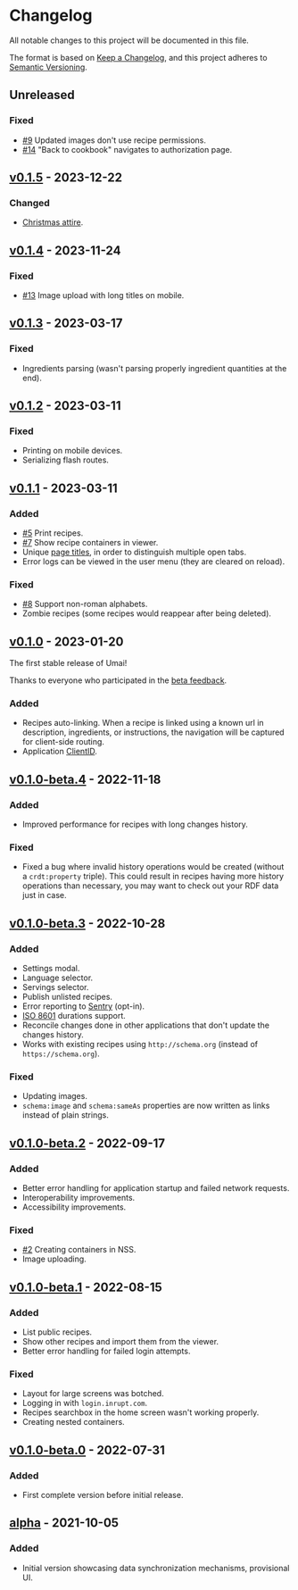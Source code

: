 # Changelog

All notable changes to this project will be documented in this file.

The format is based on [Keep a Changelog](https://keepachangelog.com/en/1.0.0/), and this project adheres to [Semantic Versioning](https://semver.org/spec/v2.0.0.html).

## Unreleased

### Fixed

- [#9](https://github.com/NoelDeMartin/umai/issues/9) Updated images don't use recipe permissions.
- [#14](https://github.com/NoelDeMartin/umai/issues/14) "Back to cookbook" navigates to authorization page.

## [v0.1.5](https://github.com/NoelDeMartin/umai/releases/tag/v0.1.5) - 2023-12-22

### Changed

- [Christmas attire](https://github.com/NoelDeMartin/umai/tree/v0.1.5/src/assets/icons/umai-xmas.svg).

## [v0.1.4](https://github.com/NoelDeMartin/umai/releases/tag/v0.1.4) - 2023-11-24

### Fixed

- [#13](https://github.com/NoelDeMartin/umai/issues/13) Image upload with long titles on mobile.

## [v0.1.3](https://github.com/NoelDeMartin/umai/releases/tag/v0.1.3) - 2023-03-17

### Fixed

- Ingredients parsing (wasn't parsing properly ingredient quantities at the end).

## [v0.1.2](https://github.com/NoelDeMartin/umai/releases/tag/v0.1.2) - 2023-03-11

### Fixed

- Printing on mobile devices.
- Serializing flash routes.

## [v0.1.1](https://github.com/NoelDeMartin/umai/releases/tag/v0.1.1) - 2023-03-11

### Added

- [#5](https://github.com/NoelDeMartin/umai/issues/5) Print recipes.
- [#7](https://github.com/NoelDeMartin/umai/issues/7) Show recipe containers in viewer.
- Unique [page titles](https://www.w3.org/DesignIssues/UserInterface.html#title), in order to distinguish multiple open tabs.
- Error logs can be viewed in the user menu (they are cleared on reload).

### Fixed

- [#8](https://github.com/NoelDeMartin/umai/issues/8) Support non-roman alphabets.
- Zombie recipes (some recipes would reappear after being deleted).

## [v0.1.0](https://github.com/NoelDeMartin/umai/releases/tag/v0.1.0) - 2023-01-20

The first stable release of Umai!

Thanks to everyone who participated in the [beta feedback](https://github.com/NoelDeMartin/umai/issues/1).

### Added

- Recipes auto-linking. When a recipe is linked using a known url in description, ingredients, or instructions, the navigation will be captured for client-side routing.
- Application [ClientID](https://solid.github.io/solid-oidc/#clientids).

## [v0.1.0-beta.4](https://github.com/NoelDeMartin/umai/releases/tag/v0.1.0-beta.4) - 2022-11-18

### Added

- Improved performance for recipes with long changes history.

### Fixed

- Fixed a bug where invalid history operations would be created (without a `crdt:property` triple). This could result in recipes having more history operations than necessary, you may want to check out your RDF data just in case.

## [v0.1.0-beta.3](https://github.com/NoelDeMartin/umai/releases/tag/v0.1.0-beta.3) - 2022-10-28

### Added

- Settings modal.
- Language selector.
- Servings selector.
- Publish unlisted recipes.
- Error reporting to [Sentry](https://sentry.io/) (opt-in).
- [ISO 8601](https://en.wikipedia.org/wiki/ISO_8601#Durations) durations support.
- Reconcile changes done in other applications that don't update the changes history.
- Works with existing recipes using `http://schema.org` (instead of `https://schema.org`).

### Fixed

- Updating images.
- `schema:image` and `schema:sameAs` properties are now written as links instead of plain strings.

## [v0.1.0-beta.2](https://github.com/NoelDeMartin/umai/releases/tag/v0.1.0-beta.2) - 2022-09-17

### Added

- Better error handling for application startup and failed network requests.
- Interoperability improvements.
- Accessibility improvements.

### Fixed

- [#2](https://github.com/NoelDeMartin/umai/issues/2) Creating containers in NSS.
- Image uploading.

## [v0.1.0-beta.1](https://github.com/NoelDeMartin/umai/releases/tag/v0.1.0-beta.1) - 2022-08-15

### Added

- List public recipes.
- Show other recipes and import them from the viewer.
- Better error handling for failed login attempts.

### Fixed

- Layout for large screens was botched.
- Logging in with `login.inrupt.com`.
- Recipes searchbox in the home screen wasn't working properly.
- Creating nested containers.

## [v0.1.0-beta.0](https://github.com/NoelDeMartin/umai/releases/tag/v0.1.0-beta.0) - 2022-07-31

### Added

- First complete version before initial release.

## [alpha](https://github.com/NoelDeMartin/umai/releases/tag/alpha) - 2021-10-05

### Added

- Initial version showcasing data synchronization mechanisms, provisional UI.
